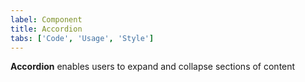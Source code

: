 ```yaml
---
label: Component
title: Accordion
tabs: ['Code', 'Usage', 'Style']
---
```


<page-intro>**Accordion** enables users to expand and collapse sections of content</page-intro>

<component 
    name="Accordion"
    component="accordion" 
    variation="accordion"
    codepen="dZvdaN"
    hasReactVersion="true"
    >
</component>

<component-docs component="accordion"></component-docs>